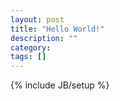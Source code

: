 ```yaml
---
layout: post
title: "Hello World!"
description: ""
category: 
tags: []
---
```

{% include JB/setup %}
